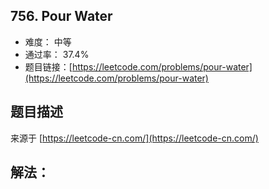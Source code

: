 ## 756. Pour Water

- 难度： 中等
- 通过率： 37.4%
- 题目链接：[https://leetcode.com/problems/pour-water](https://leetcode.com/problems/pour-water)


## 题目描述

来源于 [https://leetcode-cn.com/](https://leetcode-cn.com/)



## 解法：